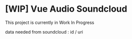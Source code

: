 # [WIP] Vue Audio Soundcloud

This project is currently in Work In Progress

data needed from soundcloud : id / uri